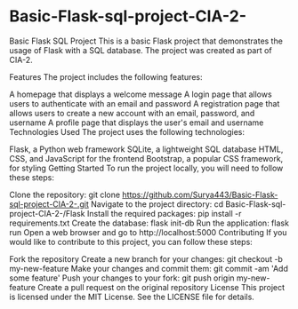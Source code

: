 # Basic-Flask-sql-project-CIA-2-
Basic Flask SQL Project
This is a basic Flask project that demonstrates the usage of Flask with a SQL database. The project was created as part of CIA-2.

Features
The project includes the following features:

A homepage that displays a welcome message
A login page that allows users to authenticate with an email and password
A registration page that allows users to create a new account with an email, password, and username
A profile page that displays the user's email and username
Technologies Used
The project uses the following technologies:

Flask, a Python web framework
SQLite, a lightweight SQL database
HTML, CSS, and JavaScript for the frontend
Bootstrap, a popular CSS framework, for styling
Getting Started
To run the project locally, you will need to follow these steps:

Clone the repository: git clone https://github.com/Surya443/Basic-Flask-sql-project-CIA-2-.git
Navigate to the project directory: cd Basic-Flask-sql-project-CIA-2-/Flask
Install the required packages: pip install -r requirements.txt
Create the database: flask init-db
Run the application: flask run
Open a web browser and go to http://localhost:5000
Contributing
If you would like to contribute to this project, you can follow these steps:

Fork the repository
Create a new branch for your changes: git checkout -b my-new-feature
Make your changes and commit them: git commit -am 'Add some feature'
Push your changes to your fork: git push origin my-new-feature
Create a pull request on the original repository
License
This project is licensed under the MIT License. See the LICENSE file for details.
